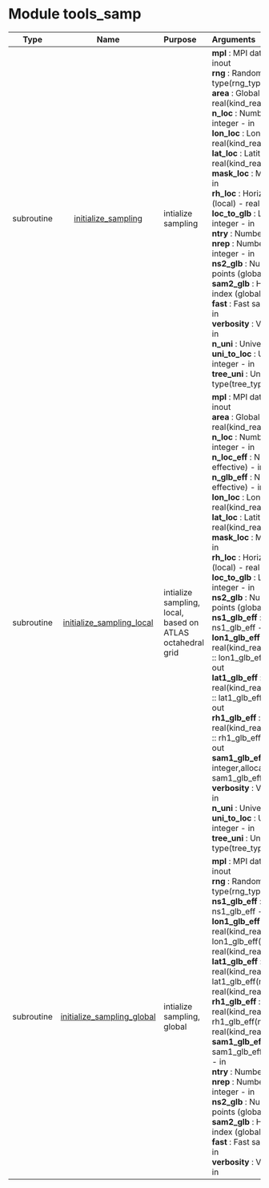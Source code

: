# Module tools_samp

| Type | Name | Purpose | Arguments          |
| :--: | :--: | :------ | :----------------- |
| subroutine | [initialize_sampling](https://github.com/JCSDA/saber/tree/develop/src/saber/bump/tools_samp.F90#L54) | intialize sampling | **mpl** :  MPI data - type(mpl_type) - inout<br>**rng** :  Random number generator - type(rng_type) - inout<br>**area** :  Global domain area - real(kind_real) - in<br>**n_loc** :  Number of points (local) - integer - in<br>**lon_loc** :  Longitudes (local) - real(kind_real) - in<br>**lat_loc** :  Latitudes (local) - real(kind_real) - in<br>**mask_loc** :  Mask (local) - logical - in<br>**rh_loc** :  Horizontal support radius (local) - real(kind_real) - in<br>**loc_to_glb** :  Local to global index - integer - in<br>**ntry** :  Number of tries - integer - in<br>**nrep** :  Number of replacements - integer - in<br>**ns2_glb** :  Number of samplings points (global) - integer - in<br>**sam2_glb** :  Horizontal sampling index (global) - integer - out<br>**fast** :  Fast sampling flag - logical - in<br>**verbosity** :  Verbosity flag - logical - in<br>**n_uni** :  Universe size - integer - in<br>**uni_to_loc** :  Universe to local index - integer - in<br>**tree_uni** :  Universe KD-tree - type(tree_type) - in |
| subroutine | [initialize_sampling_local](https://github.com/JCSDA/saber/tree/develop/src/saber/bump/tools_samp.F90#L192) | intialize sampling, local, based on ATLAS octahedral grid | **mpl** :  MPI data - type(mpl_type) - inout<br>**area** :  Global domain area - real(kind_real) - in<br>**n_loc** :  Number of points (local) - integer - in<br>**n_loc_eff** :  Number of points (local, effective) - integer - in<br>**n_glb_eff** :  Number of points (global, effective) - integer - in<br>**lon_loc** :  Longitudes (local) - real(kind_real) - in<br>**lat_loc** :  Latitudes (local) - real(kind_real) - in<br>**mask_loc** :  Mask (local) - logical - in<br>**rh_loc** :  Horizontal support radius (local) - real(kind_real) - in<br>**loc_to_glb** :  Local to global index - integer - in<br>**ns2_glb** :  Number of samplings points (global) - integer - in<br>**ns1_glb_eff** : integer,intent(out) :: ns1_glb_eff - integer - out<br>**lon1_glb_eff** : real(kind_real),allocatable,intent(out) :: lon1_glb_eff(:) - real(kind_real) - out<br>**lat1_glb_eff** : real(kind_real),allocatable,intent(out) :: lat1_glb_eff(:) - real(kind_real) - out<br>**rh1_glb_eff** : real(kind_real),allocatable,intent(out) :: rh1_glb_eff(:) - real(kind_real) - out<br>**sam1_glb_eff** : integer,allocatable,intent(out) :: sam1_glb_eff(:) - integer - out<br>**verbosity** :  Verbosity flag - logical - in<br>**n_uni** :  Universe size - integer - in<br>**uni_to_loc** :  Universe to local index - integer - in<br>**tree_uni** :  Universe KD-tree - type(tree_type) - in |
| subroutine | [initialize_sampling_global](https://github.com/JCSDA/saber/tree/develop/src/saber/bump/tools_samp.F90#L528) | intialize sampling, global | **mpl** :  MPI data - type(mpl_type) - inout<br>**rng** :  Random number generator - type(rng_type) - inout<br>**ns1_glb_eff** : integer,intent(in) :: ns1_glb_eff - integer - in<br>**lon1_glb_eff** : real(kind_real),intent(in) :: lon1_glb_eff(ns1_glb_eff) - real(kind_real) - in<br>**lat1_glb_eff** : real(kind_real),intent(in) :: lat1_glb_eff(ns1_glb_eff) - real(kind_real) - in<br>**rh1_glb_eff** : real(kind_real),intent(in) :: rh1_glb_eff(ns1_glb_eff) - real(kind_real) - in<br>**sam1_glb_eff** : integer,intent(in) :: sam1_glb_eff(ns1_glb_eff) - integer - in<br>**ntry** :  Number of tries - integer - in<br>**nrep** :  Number of replacements - integer - in<br>**ns2_glb** :  Number of samplings points (global) - integer - in<br>**sam2_glb** :  Horizontal sampling index (global) - integer - out<br>**fast** :  Fast sampling flag - logical - in<br>**verbosity** :  Verbosity flag - logical - in |
